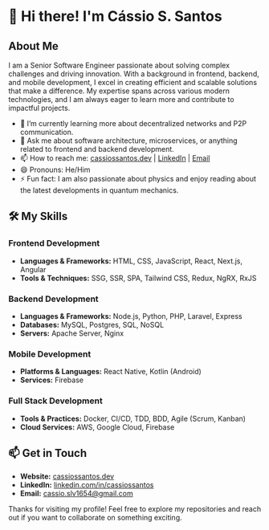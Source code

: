 # 👋 Hi there! I'm Cássio S. Santos

## About Me

I am a Senior Software Engineer passionate about solving complex challenges and driving innovation. With a background in frontend, backend, and mobile development, I excel in creating efficient and scalable solutions that make a difference. My expertise spans across various modern technologies, and I am always eager to learn more and contribute to impactful projects.

- 🌱 I’m currently learning more about decentralized networks and P2P communication.
- 💬 Ask me about software architecture, microservices, or anything related to frontend and backend development.
- 📫 How to reach me: [cassiossantos.dev](http://cassiossantos.dev/) | [LinkedIn](https://www.linkedin.com/in/cassiossantos/) | [Email](mailto:cassio.slv1654@gmail.com)
- 😄 Pronouns: He/Him
- ⚡ Fun fact: I am also passionate about physics and enjoy reading about the latest developments in quantum mechanics.

## 🛠️ My Skills

### Frontend Development
- **Languages & Frameworks:** HTML, CSS, JavaScript, React, Next.js, Angular
- **Tools & Techniques:** SSG, SSR, SPA, Tailwind CSS, Redux, NgRX, RxJS

### Backend Development
- **Languages & Frameworks:** Node.js, Python, PHP, Laravel, Express
- **Databases:** MySQL, Postgres, SQL, NoSQL
- **Servers:** Apache Server, Nginx

### Mobile Development
- **Platforms & Languages:** React Native, Kotlin (Android)
- **Services:** Firebase

### Full Stack Development
- **Tools & Practices:** Docker, CI/CD, TDD, BDD, Agile (Scrum, Kanban)
- **Cloud Services:** AWS, Google Cloud, Firebase

## 📫 Get in Touch

- **Website:** [cassiossantos.dev](http://cassiossantos.dev/)
- **LinkedIn:** [linkedin.com/in/cassiossantos](https://www.linkedin.com/in/cassiossantos/)
- **Email:** [cassio.slv1654@gmail.com](mailto:cassio.slv1654@gmail.com)

Thanks for visiting my profile! Feel free to explore my repositories and reach out if you want to collaborate on something exciting.
